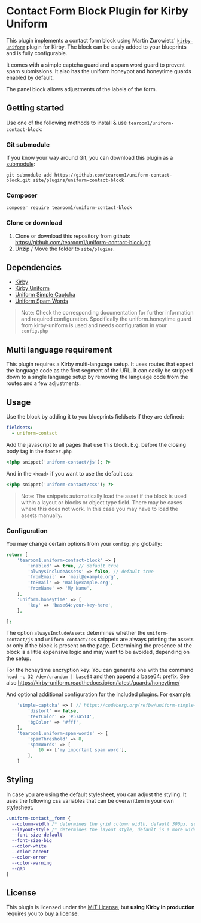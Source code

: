 # Contact Form Block Plugin for Kirby Uniform

This plugin implements a contact form block using Martin Zurowietz' [`kirby-uniform`](https://github.com/mzur/kirby-uniform) plugin for Kirby.
The block can be easly added to your blueprints and is fully configurable.

It comes with a simple captcha guard and a spam word guard to prevent spam submissions.
It also has the uniform honeypot and honeytime guards enabled by default.

The panel block allows adjustments of the labels of the form.

## Getting started

Use one of the following methods to install & use `tearoom1/uniform-contact-block`:


### Git submodule

If you know your way around Git, you can download this plugin as a [submodule](https://github.com/blog/2104-working-with-submodules):

```text
git submodule add https://github.com/tearoom1/uniform-contact-block.git site/plugins/uniform-contact-block
```


### Composer

```text
composer require tearoom1/uniform-contact-block
```


### Clone or download

1. Clone or download this repository from github: https://github.com/tearoom1/uniform-contact-block.git
2. Unzip / Move the folder to `site/plugins`.

## Dependencies

- [Kirby](https://getkirby.com)
- [Kirby Uniform](https://github.com/mzur/kirby-uniform)
- [Uniform Simple Captcha](https://codeberg.org/refbw/uniform-simple-captcha)
- [Uniform Spam Words](https://github.com/tearoom1/uniform-spam-words)

> Note: Check the corresponding documentation for further information and required configuration.
Specifically the uniform.honeytime guard from kirby-uniform is used and needs configuration in your `config.php`

## Multi language requirement
This plugin requires a Kirby multi-language setup. It uses routes that expect the language code as the first segment of the URL.
It can easily be stripped down to a single language setup by removing the language code from the routes and a few adjustments.

## Usage

Use the block by adding it to you blueprints fieldsets if they are defined:

```yaml
fieldsets:
  - uniform-contact
```

Add the javascript to all pages that use this block.
E.g. before the closing body tag in the `footer.php`
```php
<?php snippet('uniform-contact/js'); ?>
```
And in the `<head>` if you want to use the default css:
```php
<?php snippet('uniform-contact/css'); ?>
```

> Note: The snippets automatically load the asset if the block is used within a layout or blocks or object type field. There may be cases where this does not work. In this case you may have to load the assets manually.

### Configuration

You may change certain options from your `config.php` globally:

```php
return [
    'tearoom1.uniform-contact-block' => [
        'enabled' => true, // default true
        'alwaysIncludeAssets' => false, // default true
        'fromEmail' => 'mail@example.org',
        'toEmail' => 'mail@example.org',
        'fromName' => 'My Name',
    ],
    'uniform.honeytime' => [
        'key' => 'base64:your-key-here',
    ],

];
```
The option `alwaysIncludeAssets` determines whether the `uniform-contact/js` and `uniform-contact/css` snippets are always printing the assets
or only if the block is present on the page. Determining the presence of the block is a little expensive logic and may want to be avoided, depending on the setup.

For the honeytime encryption key: You can generate one with the command `head -c 32 /dev/urandom | base64` and then append a base64: prefix.
See also https://kirby-uniform.readthedocs.io/en/latest/guards/honeytime/

And optional additional configuration for the included plugins. For example:
```php
    'simple-captcha' => [ // https://codeberg.org/refbw/uniform-simple-captcha
        'distort' => false,
        'textColor' => '#57a514',
        'bgColor' => '#fff',
    ],
    'tearoom1.uniform-spam-words' => [
        'spamThreshold' => 8,
        'spamWords' => [
            10 => ['my important spam word'],
        ],
    ]
```

## Styling

In case you are using the default stylesheet, you can adjust the styling.
It uses the following css variables that can be overwritten in your own stylesheet.

```css
.uniform-contact__form {
  --column-width /* determines the grid column width, default 300px, set it to 100% for a one column layout */
  --layout-style /* determines the layout style, default is a more wide layout, set it to 0 to get a more compact layout. only works with limited column-width.*/
  --font-size-default
  --font-size-big
  --color-white
  --color-accent
  --color-error
  --color-warning
  --gap
}
```

## License

This plugin is licensed under the [MIT License](LICENSE), but **using Kirby in production** requires you to [buy a license](https://getkirby.com/buy).
